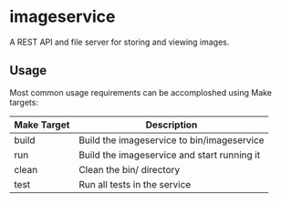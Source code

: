 # imageservice

A REST API and file server for storing and viewing images.

## Usage

Most common usage requirements can be accomploshed using Make targets:

| Make Target | Description                                 |
|-------------|---------------------------------------------|
| build       | Build the imageservice to bin/imageservice  |
| run         | Build the imageservice and start running it |
| clean       | Clean the bin/ directory                    |
| test        | Run all tests in the service                |
